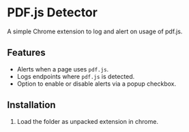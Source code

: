 # PDF.js Detector

A simple Chrome extension to log and alert on usage of pdf.js.

## Features

- Alerts when a page uses `pdf.js`.
- Logs endpoints where `pdf.js` is detected.
- Option to enable or disable alerts via a popup checkbox.

## Installation

1. Load the folder as unpacked extension in chrome. 
